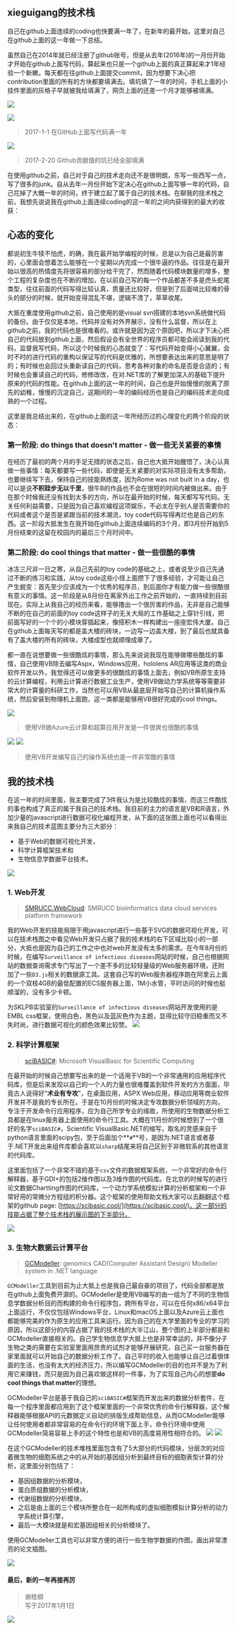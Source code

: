 ## xieguigang的技术栈

自己在github上面连续的coding也快要满一年了，在新年的最开始，这里对自己在github上面的这一年做一下总结。

虽然自己在2014年就已经注册了github账号，但是从去年(2016年)的一月份开始才开始在github上面写代码，算起来也只是一个github上面的真正算起来才1年经验一个新嫩。每天都在往github上面提交commit，因为想要下决心把contribution里面的所有的方块都要填满去。填坑填了一年的时间，手机上面的小挂件里面的灰格子早就被我给填满了，网页上面的还差一个月才能够被填满。

![](./images/phone.png)

![](./images/github-2017-1-1.png)
> 2017-1-1 在GitHub上面写代码满一年

![](./images/full.png)
> 2017-2-20 Github贡献值的坑已经全部填满

在使用github之前，自己对于自己的技术走向还不是很明朗，东写一些西写一点，写了很多的junk。自从去年一月份开始下定决心在github上面写够一年的代码，自己花掉了大概一年的时间，终于建立起了属于自己的技术栈。在聊我的技术栈之前，我想先说说我在github上面连续coding的这一年的之间内获得到的最大的收获：

## 心态的变化
都说初生牛犊不怕虎，的确，我在最开始学编程的时候，总是以为自己是最厉害的，心里面会想着怎么能够在一个星期以内完成一个很牛逼的作品。往往是在最开始以很高的热情度先将很容易的部分给干完了，然而随着代码模块数量的增多，整个工程的复杂度也在不断的增加，在以前自己写的每一个作品都差不多是虎头蛇尾类型，往往前面的代码写得比较认真，质量还比较好，但是到了后面啃比较难的骨头的部分的时候，就开始变得混乱不堪，逻辑不清了，草草收尾。

大抵在重度使用github之前，自己使用的是visual svn搭建的本地svn系统做代码的备份。由于仅仅是本地，代码并没有对外界展示，没有什么监督，所以在上github之前，我的代码也是很难看的。或许就是因为这个原因吧，所以才下决心把自己的代码放到github上面，然后假设会有全世界的程序员都可能会阅读到我的代码，监督我写代码，所以这个时候我的心态就变了：写代码开始变得小心翼翼，会时不时的进行代码的重构以保证写的代码是优雅的，所想要表达出来的意思是明了的；有时候也会回过头重新读自己的代码，思考各种对象的命名是否是合适的；有时候也会重读自己的代码，修修改改，在对.NET库的了解更加深入的基础下提升原来的代码的性能。在github上面的这一年的时间，自己也是开始慢慢的脱离了原先的幼稚，慢慢的沉淀自己，这期间的一年的编码经历也是自己的编码技术走向成熟的一个过程。

这里是我总结出来的，在github上面的这一年所经历过的心理变化的两个阶段的状态：

### 第一阶段: do things that doesn't matter - 做一些无关紧要的事情
在经历了最初的两个月的手足无措的状态之后，自己也大抵开始醒悟了，决心认真做一些事情：每天都要写一些代码，即使是无关紧要的对实际项目没有太多帮助，也要继续写下去，保持自己的技能熟练度，因为Rome was not built in a day，也可以是说**不积跬步无以千里**，很牛B的作品也不会在很短的时间内被做出来。由于在那个时候我还没有找到太多的方向，所以在最开始的时候，每天都写写代码，无关任何利益需要，只是因为自己喜欢编程这项娱乐，不必太在乎别人是否需要你的代码或者这个是否是紧跟当前的技术潮流，toy code代码写得再烂也是自己的东西。这一阶段大抵发生在我开始在github上面连续编码的3个月，即3月份开始到5月份结束的这留在校园内的最后三个月时间中。

### 第二阶段: do cool things that matter - 做一些很酷的事情
冰冻三尺非一日之寒，从自己先前的toy code的基础之上，或者说至少自己先通过不断的练习和实践，从toy code这些小怪上面攒下了很多经验，才可能让自己产生蜕变：首先至少应该成为一个优秀的程序员，到后面你才有能力做一些很酷很有意义的事情。这一阶段是从8月份在离家外出工作之前开始的，一直持续到目前现在。实际上从我自己的经历来看，能够撸出一个很厉害的作品，无非是自己能够不断的在自己的前面的toy code这样子的无关大局的工作基础之上穿针引线，把前面写好的一个个的小模块穿插起来，像搭积木一样构建出一座座宏伟大厦。自己在github上面每天写的都是盖大楼的砖块，一边写一边盖大楼，到了最后也就具备有了盖大楼的所有的砖块，大楼成型也就顺理成章了。

都一直在说想要做一些很酷炫的事情，那么先来说说我现在能够做哪些酷炫的事情，自己使用VB除去编写Aspx，Windows应用，hololens AR应用等这类的商业软件开发以外，我觉得还可以做更多的很酷炫的事情上面去，例如VB所原生支持的云计算编程，利用云计算进行数据工业生产，使用VB做动力学系统等等需要非常大的计算量的科研工作，当然也可以用VB从最底层开始写自己的计算机操作系统，然后安装到物理机上面跑，这一类都是能够用VB很好完成的cool things。

![](./images/VB_azure.png)

> 使用VB做Azure云计算和超算应用开发是一件很爽也很酷的事情

![](./images/VB_os2.png)
![](./images/VB_os.png)

> 使用VB开发编写自己的操作系统也是一件非常酷的事情

## 我的技术栈

在这一年的时间里面，我主要完成了3件我认为是比较酷炫的事情，而这三件酷炫的事也构成了真正的属于我自己的技术栈。我目前的主力的语言是VB和R语言，外加少量的javascript进行数据可视化编程开发，从下面的这张图上面也可以看得出来我自己的技术蓝图主要分为三大部分：

+ 基于Web的数据可视化开发，
+ 科学计算框架技术和
+ 生物信息学数据平台技术。

![](./xieguigang-my_tech_stack.png)

### 1. Web开发
> [SMRUCC.WebCloud](https://github.com/SMRUCC/SMRUCC.WebCloud): SMRUCC bioinformatics data cloud services platform framework

我的Web开发的技能局限于用javascript进行一些基于SVG的数据可视化开发，可以在技术栈图之中看见Web开发只占据了我的技术栈的右下区域比较小的一部分，大抵也是因为自己的工作之中也对web开发没有太多的需求。在今年8月份的时候，在编写``Surveillance of infectious diseases``网站的时候，自己也根据网站的数据查询需求专门写出了一个差不多的比较轻量级的Web服务器环境，还附加了一些``D3.js``相关的数据源工具。这套自己写的Web服务器程序跑在阿里云上面的一个双核4GB的最低配置的ECS服务器上面，1M小水管，平时访问的时候也挺顺溜的，没有多少卡顿。

为SKLPB实验室的``Surveillance of infectious diseases``网站开发使用的是EMBL css框架，使用白色，黑色以及蓝灰色作为主题，显得比较守旧稳重而又不失时尚，进行数据可视化的颜色效果比较赞。
![](./images/D3.png)

### 2. 科学计算框架
> [sciBASIC#](https://github.com/xieguigang/sciBASIC): Microsoft VisualBasic for Scientific Computing

在最开始的时候自己想要写出来的是一个适用于VB的一个非常通用的应用程序代码库，但是后来发现以自己的一个人的力量也很难覆盖到软件开发的方方面面，毕竟古人说得好“**术业有专攻**”，在桌面应用，ASPX Web应用，移动应用等商业软件开发并不是我的专长所在。于是在10月份的时候决定专攻数据分析领域的方向，专注于开发命令行应用程序，应为自己所学专业的缘故，所使用的生物数据分析工具都是在linux服务器上面使用的命令行工具。大概在11月份的时候想到了一个很好的名字``sciBASIC#``，Scientific VisualBasic.NET的缩写，取名的灵感来自于python语言里面的scipy包，至于后面加个**``#``**号，是因为.NET语言或者基于.NET开发出来组件库都会喜欢以``sharp``结尾来将自己区别于非微软系的其他语言的代码库。

这里面包括了一个非常不错的基于``csv``文件的数据框架系统，一个非常好的命令行解释器，基于GDI+的包括2维作图以及3维作图的代码库。在北京的时候写的进行论文数据Chartting作图的代码库，一个动力学系统模拟计算的分析框架和一个非常好用的常微分方程组的积分器。这个框架的使用帮助文档大家可以去翻翻这个框架的github page: [https://scibasic.cool/](https://scibasic.cool/)。这一部分的技能占据了整个技术栈的展示图的下半部分。

![](./images/3d-heatmap.png)

### 3. 生物大数据云计算平台
> [GCModeller](http://gcmodeller.org): genomics CAD(Computer Assistant Design) Modeller system in .NET language

``GCModeller``工具到目前为止大抵上也是我自己最自豪的项目了，代码全部都是放在github上面免费开源的。GCModeller是使用VB编写的由一组为了不同的生物信息学数据分析目的而构建的命令行程序包，跨所有平台，可以在任何x86/x64平台上面运行，不仅仅包括Windows平台，Linux和macOS上面以及Azure云上面也都能够完美的作为原生的应用工具来运行。因为自己的在大学里面的专业的学习的原因，所以这部分的内容占据了我的技术栈的大半江山，整个图的上半部分都是和GCModeller直接相关的。自己学生物信息学大抵上也是非常幸运的，并不像分子生物之类的需要在实验室里面用昂贵的试剂才能够开展研究，自己买一台服务器在家里面就可以开始自己的数据分析工作了。自己平时的收入也能够让自己过着很体面的生活，也没有太大的经济压力，所以编写GCModeller的目的也并不是为了利用它来赚钱，而只是因为自己喜欢做这样的一件事，为了实现自己内心的想要**do cool things that matter**的理想。

GCModeller平台是基于我自己的``sciBASIC#``框架而开发出来的数据分析套件，在每一个程序里面都应用到了这个框架里面的一个非常优秀的命令行解释器，这个解释器能够根据API的元数据定义自动的排版生成帮助信息，从而GCModeller能够让任何使用者都非常容易的在命令行的环境下面上手，命令行环境中使用GCModeller简易容易上手的这个特性也是和VB的高度易用性相符合的。
![](./images/GCModeller_console2.png)
![](./images/GCModeller_console1.png)

在这个GCModeller的技术堆栈里面包含有了5大部分的代码模块，分层次的对应着微生物的细胞系统之中的从开始的基因组分析到最终目标的细胞表型计算的分析，这里面分别包括了：

+ 基因组数据的分析模块，
+ 蛋白质组数据的分析模块，
+ 代谢组数据的分析模块，
+ 之后是由上面的三个模块所整合在一起所构成的虚拟细胞模拟计算分析的动力学系统计算引擎，
+ 最后一大模块就是和宏基因组相关的分析模块了。

使用GCModeller工具也可以非常方便的进行一些生物学数据的作图，画出非常漂亮的论文插图。

![](./images/GCModeller.png)

#### 最后，新的一年再接再厉

> 谢桂纲<br/>
> 写于2017年1月1日

![](./images/stack.xieguigang.me.png)